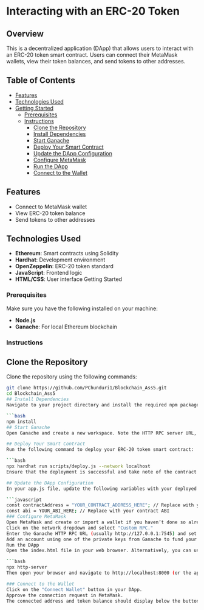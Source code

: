 # Interacting with an ERC-20 Token

## Overview
This is a decentralized application (DApp) that allows users to interact with an ERC-20 token smart contract. Users can connect their MetaMask wallets, view their token balances, and send tokens to other addresses.

## Table of Contents
- [Features](#features)
- [Technologies Used](#technologies-used)
- [Getting Started](#getting-started)
  - [Prerequisites](#prerequisites)
  - [Instructions](#instructions)
    - [Clone the Repository](#clone-the-repository)
    - [Install Dependencies](#install-dependencies)
    - [Start Ganache](#start-ganache)
    - [Deploy Your Smart Contract](#deploy-your-smart-contract)
    - [Update the DApp Configuration](#update-the-dapp-configuration)
    - [Configure MetaMask](#configure-metamask)
    - [Run the DApp](#run-the-dapp)
    - [Connect to the Wallet](#connect-to-the-wallet)
## Features
- Connect to MetaMask wallet
- View ERC-20 token balance
- Send tokens to other addresses
## Technologies Used
- **Ethereum**: Smart contracts using Solidity
- **Hardhat**: Development environment
- **OpenZeppelin**: ERC-20 token standard
- **JavaScript**: Frontend logic
- **HTML/CSS**: User interface
Getting Started
### Prerequisites
Make sure you have the following installed on your machine:
- **Node.js**
- **Ganache**: For local Ethereum blockchain

### Instructions

## Clone the Repository
Clone the repository using the following commands:
```bash
git clone https://github.com/PChunduri1/Blockchain_Ass5.git
cd Blockchain_Ass5
## Install Dependencies
Navigate to your project directory and install the required npm packages:

```bash
npm install
## Start Ganache
Open Ganache and create a new workspace. Note the HTTP RPC server URL, typically http://127.0.0.1:7545. This will be used to connect your DApp to the local blockchain.

## Deploy Your Smart Contract
Run the following command to deploy your ERC-20 token smart contract:

```bash
npx hardhat run scripts/deploy.js --network localhost
Ensure that the deployment is successful and take note of the contract address printed in the console.

## Update the DApp Configuration
In your app.js file, update the following variables with your deployed contract address and ABI:

```javascript
const contractAddress = "YOUR_CONTRACT_ADDRESS_HERE"; // Replace with your contract address
const abi = YOUR_ABI_HERE; // Replace with your contract ABI
### Configure MetaMask
Open MetaMask and create or import a wallet if you haven’t done so already.
Click on the network dropdown and select "Custom RPC."
Enter the Ganache HTTP RPC URL (usually http://127.0.0.1:7545) and set the Chain ID to 1337 (or the Chain ID shown in Ganache).
Add an account using one of the private keys from Ganache to fund your wallet with test Ether.
Run the DApp
Open the index.html file in your web browser. Alternatively, you can use a local server tool like http-server to serve the DApp:

```bash
npx http-server
Then open your browser and navigate to http://localhost:8000 (or the appropriate port).

### Connect to the Wallet
Click on the "Connect Wallet" button in your DApp.
Approve the connection request in MetaMask.
The connected address and token balance should display below the button..
